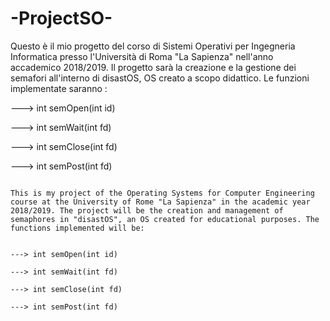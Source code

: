 # -ProjectSO-

Questo è il mio progetto del corso di Sistemi Operativi per Ingegneria Informatica presso l'Università di Roma "La Sapienza" nell'anno accademico 2018/2019. Il progetto sarà la creazione e la gestione dei semafori all'interno di disastOS, OS creato a scopo didattico. Le funzioni implementate saranno :

---> int semOpen(int id)

---> int semWait(int fd)

---> int semClose(int fd)

---> int semPost(int fd)




~~~~~~~~~~~~~~~~~~~~~~~~~~~~~~~~~~~~~~~~~~~~~~~~~~~~~~~~~~~~~~~~~~~~~~~~

This is my project of the Operating Systems for Computer Engineering course at the University of Rome "La Sapienza" in the academic year 2018/2019. The project will be the creation and management of semaphores in "disastOS", an OS created for educational purposes. The functions implemented will be:


---> int semOpen(int id)

---> int semWait(int fd)

---> int semClose(int fd)

---> int semPost(int fd)



